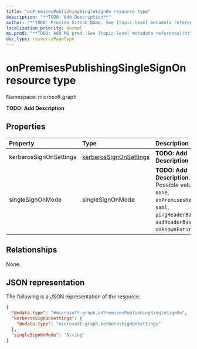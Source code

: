 ```yaml
---
title: "onPremisesPublishingSingleSignOn resource type"
description: "**TODO: Add Description**"
author: "**TODO: Provide Github Name. See [topic-level metadata reference](https://msgo.azurewebsites.net/add/document/guidelines/metadata.html#topic-level-metadata)**"
localization_priority: Normal
ms.prod: "**TODO: Add MS prod. See [topic-level metadata reference](https://msgo.azurewebsites.net/add/document/guidelines/metadata.html#topic-level-metadata)**"
doc_type: resourcePageType
---
```


# onPremisesPublishingSingleSignOn resource type

Namespace: microsoft.graph



**TODO: Add Description**

## Properties
|Property|Type|Description|
|:---|:---|:---|
|kerberosSignOnSettings|[kerberosSignOnSettings](../resources/kerberossignonsettings.md)|**TODO: Add Description**|
|singleSignOnMode|singleSignOnMode|**TODO: Add Description**. Possible values are: `none`, `onPremisesKerberos`, `saml`, `pingHeaderBased`, `aadHeaderBased`, `unknownFutureValue`.|

## Relationships
None.

## JSON representation
The following is a JSON representation of the resource.
<!-- {
  "blockType": "resource",
  "@odata.type": "microsoft.graph.onPremisesPublishingSingleSignOn"
}
-->
``` json
{
  "@odata.type": "#microsoft.graph.onPremisesPublishingSingleSignOn",
  "kerberosSignOnSettings": {
    "@odata.type": "microsoft.graph.kerberosSignOnSettings"
  },
  "singleSignOnMode": "String"
}
```


